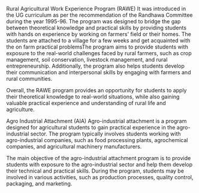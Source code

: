 Rural Agricultural Work Experience Program (RAWE)
It was introduced in the UG curriculum as per the recommendation of the Randhawa Committee during the year 1995-96. The program was designed to bridge the gap between theoretical knowledge and practical skills by providing students with hands on experience by working on farmers' field or their homes. The students are attached to a village for a few weeks and get acquainted with the on farm practical problemsThe program aims to provide students with exposure to the real-world challenges faced by rural farmers, such as crop management, soil conservation, livestock management, and rural entrepreneurship. Additionally, the program also helps students develop their communication and interpersonal skills by engaging with farmers and rural communities.

Overall, the RAWE program provides an opportunity for students to apply their theoretical knowledge to real-world situations, while also gaining valuable practical experience and understanding of rural life and agriculture.
 
Agro Industrial Attachment (AIA) 
Agro-industrial attachment is a program designed for agricultural students to gain practical experience in the agro-industrial sector. The program typically involves students working with agro-industrial companies, such as food processing plants, agrochemical companies, and agricultural machinery manufacturers.

The main objective of the agro-industrial attachment program is to provide students with exposure to the agro-industrial sector and help them develop their technical and practical skills. During the program, students may be involved in various activities, such as production processes, quality control, packaging, and marketing.
